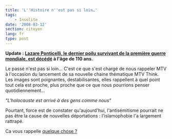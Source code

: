 ```yaml
---
title: 'L''Histoire n''est pas si loin…'
tags:
    - Insolite
date: '2008-03-12'
section: citoyen
lang: fr
type: post
---
```


**Update&nbsp;: [Lazare Ponticelli, le dernier poilu survivant de la première guerre mondiale, est décédé](http://tempsreel.nouvelobs.com/societe/20080312.OBS4716/le-dernier-poilu-est-mort.html?idfx=RSS_notr) à l'âge de 110 ans.**

Le passé n'est pas si loin… C'est ce que s'est chargé de nous rappeler MTV à l'occasion du lancement de sa nouvelle chaine thématique MTV Think. Les images sont poignantes, destabilisantes, elles rappellent à quel point tout cela est proche, plus proche que ce que nous pourrions penser quotidiennement…

 _"L'holocauste est arrivé à des gens comme nous"_

Pourtant, force est de constater qu'aujourd'hui, l'antisémitisme pourrait ne pas être la cause de nouvelles déportations&nbsp;: l'islamophobie l'a largement rattrapé.

Ca vous rappelle [quelque chose&nbsp;?](http://fr.wikipedia.org/wiki/%C3%89toile_jaune)
